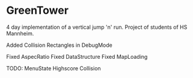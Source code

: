 # GreenTower
4 day implementation of a vertical jump 'n' run. Project of students of HS Mannheim.

Added Collision Rectangles in DebugMode

Fixed AspecRatio
Fixed DataStructure
Fixed MapLoading

TODO:
MenuState
Highscore
Collision
